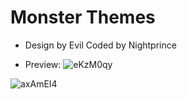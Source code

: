 # Monster Themes
* Design by Evil Coded by Nightprince

* Preview:
![eKzM0qy](https://github.com/FusionWowCMS/Themes/assets/12217476/98de2477-d224-47cb-93bf-4fb6a87ab62c)

![axAmEI4](https://github.com/FusionWowCMS/Themes/assets/12217476/0f302c38-25f0-4f0a-af79-e49b695b25f8)
